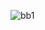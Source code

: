 ![bb1](https://user-images.githubusercontent.com/45622773/127696758-ec975640-a17c-4711-8970-d0ef1f6c81e9.jpg)

